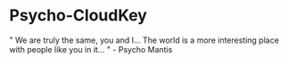 # Psycho-CloudKey
 " We are truly the same, you and I... The world is a more interesting place with people like you in it... " - Psycho Mantis
 
 
